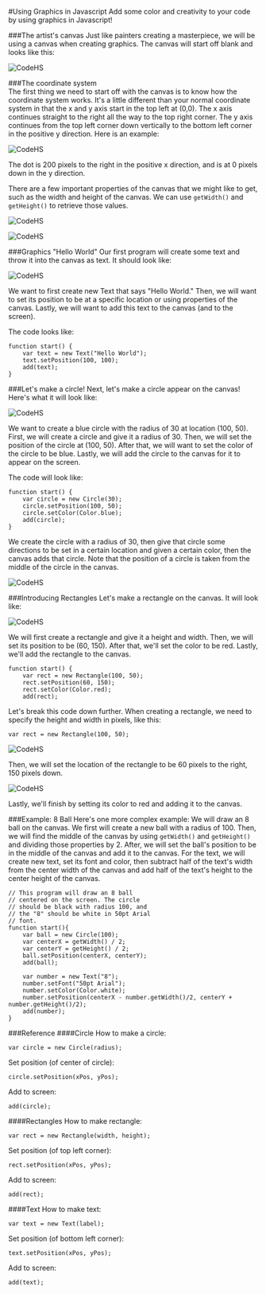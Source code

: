 #Using Graphics in Javascript
Add some color and creativity to your code by using graphics in Javascript!

###The artist's canvas
Just like painters creating a masterpiece, we will be using a canvas when creating graphics. The canvas will start off blank and looks like this: 

![CodeHS](../static/javaScript/javascript_graphics_canvas.png "CodeHS")

###The coordinate system    
The first thing we need to start off with the canvas is to know how the coordinate system works. It's a little different than your normal coordinate system in that the x and y axis start in the top left at (0,0). The x axis continues straight to the right all the way to the top right corner. The y axis continues from the top left corner down vertically to the bottom left corner in the positive y direction. Here is an example: 

![CodeHS](../static/javaScript/javascript_graphics_coordinates.png "CodeHS")

The dot is 200 pixels to the right in the positive x direction, and is at 0 pixels down in the y direction. 

There are a few important properties of the canvas that we might like to get, such as the width and height of the canvas. We can use ```getWidth()``` and ```getHeight()``` to retrieve those values.

![CodeHS](../static/javaScript/javascript_graphics_getWidth.png "CodeHS")

![CodeHS](../static/javaScript/javascript_graphics_getHeight.png "CodeHS")

###Graphics "Hello World"
Our first program will create some text and throw it into the canvas as text. It should look like:

![CodeHS](../static/javaScript/javascript_graphics_helloworld.png "CodeHS")

We want to first create new Text that says "Hello World." Then, we will want to set its position to be at a specific location or using properties of the canvas. Lastly, we will want to add this text to the canvas (and to the screen). 

The code looks like: 

```
function start() {
    var text = new Text("Hello World");
    text.setPosition(100, 100);
    add(text);
}
```

###Let's make a circle!
Next, let's make a circle appear on the canvas! Here's what it will look like:

![CodeHS](../static/javaScript/javascript_graphics_bluecircle.png "CodeHS")

We want to create a blue circle with the radius of 30 at location (100, 50). First, we will create a circle and give it a radius of 30. Then, we will set the position of the circle at (100, 50). After that, we will want to set the color of the circle to be blue. Lastly, we will add the circle to the canvas for it to appear on the screen. 

The code will look like:
```
function start() {
    var circle = new Circle(30);
    circle.setPosition(100, 50);
    circle.setColor(Color.blue);
    add(circle);
}
```
We create the circle with a radius of 30, then give that circle some directions to be set in a certain location and given a certain color, then the canvas adds that circle. Note that the position of a circle is taken from the middle of the circle in the canvas. 

![CodeHS](../static/javaScript/javascript_graphics_bluecircle_position.png "CodeHS")

###Introducing Rectangles
Let's make a rectangle on the canvas. It will look like: 

![CodeHS](../static/javaScript/javascript_graphics_rect.png "CodeHS")

We will first create a rectangle and give it a height and width. Then, we will set its position to be (60, 150). After that, we'll set the color to be red. Lastly, we'll add the rectangle to the canvas. 

```
function start() {
    var rect = new Rectangle(100, 50);
    rect.setPosition(60, 150);
    rect.setColor(Color.red);
    add(rect);
```
Let's break this code down further. When creating a rectangle, we need to specify the height and width in pixels, like this:
```
var rect = new Rectangle(100, 50);
```
![CodeHS](../static/javaScript/javascript_graphics_rect_dimensions.png "CodeHS")

Then, we will set the location of the rectangle to be 60 pixels to the right, 150 pixels down. 

![CodeHS](../static/javaScript/javascript_graphics_rect_position.png "CodeHS")

Lastly, we'll finish by setting its color to red and adding it to the canvas. 

###Example: 8 Ball
Here's one more complex example: We will draw an 8 ball on the canvas. We first will create a new ball with a radius of 100. Then, we will find the middle of the canvas by using ```getWidth()``` and ```getHeight()``` and dividing those properties by 2. After, we will set the ball's position to be in the middle of the canvas and add it to the canvas. For the text, we will create new text, set its font and color, then subtract half of the text's width from the center width of the canvas and add half of the text's height to the center height of the canvas. 
```
// This program will draw an 8 ball 
// centered on the screen. The circle
// should be black with radius 100, and
// the "8" should be white in 50pt Arial
// font.
function start(){
	var ball = new Circle(100);
	var centerX = getWidth() / 2;
	var centerY = getHeight() / 2;
	ball.setPosition(centerX, centerY);
	add(ball);
	
	var number = new Text("8");
	number.setFont("50pt Arial");
	number.setColor(Color.white);
	number.setPosition(centerX - number.getWidth()/2, centerY + number.getHeight()/2);
	add(number);
}
```
###Reference
####Circle
How to make a circle:
```
var circle = new Circle(radius);
```
Set position (of center of circle):
```
circle.setPosition(xPos, yPos);
```
Add to screen:
```
add(circle);
```
####Rectangles
How to make rectangle:
```
var rect = new Rectangle(width, height);
```
Set position (of top left corner):
```
rect.setPosition(xPos, yPos);
```
Add to screen:
```
add(rect);
```
####Text
How to make text:
```
var text = new Text(label);
```
Set position (of bottom left corner):
```
text.setPosition(xPos, yPos);
```
Add to screen:
```
add(text);
```

